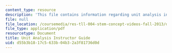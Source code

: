 ```yaml
---
content_type: resource
description: 'This file contains information regarding unit analysis instructor guide. '
file: null
file_location: /coursemedia/res-tll-004-stem-concept-videos-fall-2013/d55b3b1817c5633b04b32a3f81736d0d_MITRES_TLL-004F13_UntGuide.pdf
file_type: application/pdf
resourcetype: Document
title: Unit Analysis Instructor Guide
uid: d55b3b18-17c5-633b-04b3-2a3f81736d0d
---
```

